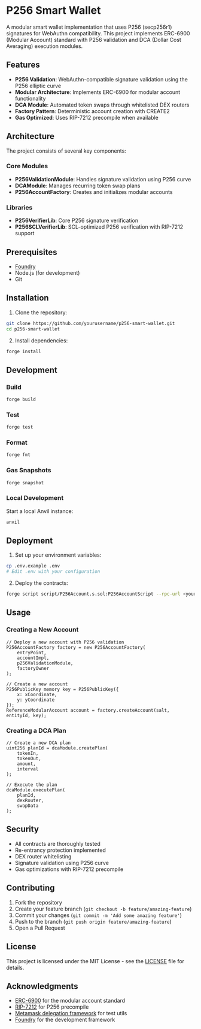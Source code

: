 # P256 Smart Wallet

A modular smart wallet implementation that uses P256 (secp256r1) signatures for WebAuthn compatibility. This project implements ERC-6900 (Modular Account) standard with P256 validation and DCA (Dollar Cost Averaging) execution modules.

## Features

- **P256 Validation**: WebAuthn-compatible signature validation using the P256 elliptic curve
- **Modular Architecture**: Implements ERC-6900 for modular account functionality
- **DCA Module**: Automated token swaps through whitelisted DEX routers
- **Factory Pattern**: Deterministic account creation with CREATE2
- **Gas Optimized**: Uses RIP-7212 precompile when available

## Architecture

The project consists of several key components:

### Core Modules

- **P256ValidationModule**: Handles signature validation using P256 curve
- **DCAModule**: Manages recurring token swap plans
- **P256AccountFactory**: Creates and initializes modular accounts

### Libraries

- **P256VerifierLib**: Core P256 signature verification
- **P256SCLVerifierLib**: SCL-optimized P256 verification with RIP-7212 support

## Prerequisites

- [Foundry](https://book.getfoundry.sh/getting-started/installation)
- Node.js (for development)
- Git

## Installation

1. Clone the repository:
```bash
git clone https://github.com/yourusername/p256-smart-wallet.git
cd p256-smart-wallet
```

2. Install dependencies:
```bash
forge install
```

## Development

### Build

```bash
forge build
```

### Test

```bash
forge test
```

### Format

```bash
forge fmt
```

### Gas Snapshots

```bash
forge snapshot
```

### Local Development

Start a local Anvil instance:
```bash
anvil
```

## Deployment

1. Set up your environment variables:
```bash
cp .env.example .env
# Edit .env with your configuration
```

2. Deploy the contracts:
```bash
forge script script/P256Account.s.sol:P256AccountScript --rpc-url <your_rpc_url> --private-key <your_private_key>
```

## Usage

### Creating a New Account

```solidity
// Deploy a new account with P256 validation
P256AccountFactory factory = new P256AccountFactory(
    entryPoint,
    accountImpl,
    p256ValidationModule,
    factoryOwner
);

// Create a new account
P256PublicKey memory key = P256PublicKey({
    x: xCoordinate,
    y: yCoordinate
});
ReferenceModularAccount account = factory.createAccount(salt, entityId, key);
```

### Creating a DCA Plan

```solidity
// Create a new DCA plan
uint256 planId = dcaModule.createPlan(
    tokenIn,
    tokenOut,
    amount,
    interval
);

// Execute the plan
dcaModule.executePlan(
    planId,
    dexRouter,
    swapData
);
```

## Security

- All contracts are thoroughly tested
- Re-entrancy protection implemented
- DEX router whitelisting
- Signature validation using P256 curve
- Gas optimizations with RIP-7212 precompile

## Contributing

1. Fork the repository
2. Create your feature branch (`git checkout -b feature/amazing-feature`)
3. Commit your changes (`git commit -m 'Add some amazing feature'`)
4. Push to the branch (`git push origin feature/amazing-feature`)
5. Open a Pull Request

## License

This project is licensed under the MIT License - see the [LICENSE](LICENSE) file for details.

## Acknowledgments

- [ERC-6900](https://eips.ethereum.org/EIPS/eip-6900) for the modular account standard
- [RIP-7212](https://github.com/ethereum/RIPs/blob/master/RIPS/rip-7212.md) for P256 precompile
- [Metamask delegation framework](https://github.com/MetaMask/delegation-framework) for test utils
- [Foundry](https://book.getfoundry.sh/) for the development framework

